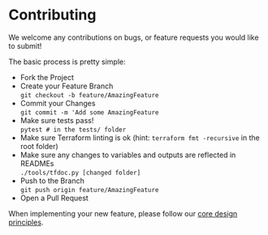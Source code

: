 # Contributing

We welcome any contributions on bugs, or feature requests you would like to submit!

The basic process is pretty simple:

* Fork the Project
* Create your Feature Branch<br>`git checkout -b feature/AmazingFeature`
* Commit your Changes<br>`git commit -m 'Add some AmazingFeature`
* Make sure tests pass!<br>`pytest # in the tests/ folder`
* Make sure Terraform linting is ok (hint: `terraform fmt -recursive` in the root folder)
* Make sure any changes to variables and outputs are reflected in READMEs<br>`./tools/tfdoc.py [changed folder]`
* Push to the Branch<br>`git push origin feature/AmazingFeature`
* Open a Pull Request

When implementing your new feature, please follow our [core design principles](./MANIFESTO.md#core-design-principles).

